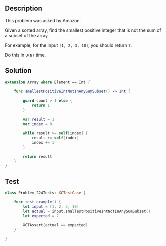 ## Description

This problem was asked by Amazon.

Given a sorted array, find the smallest positive integer that is not the sum of a subset of the array.

For example, for the input `[1, 2, 3, 10]`, you should return `7`.

Do this in `O(N)` time.


## Solution

```swift
extension Array where Element == Int {
    
    func smallestPositiveIntNotInAnySumSubset() -> Int {
        
        guard count > 1 else {
            return 1
        }
        
        var result = 1
        var index = 0
        
        while result >= self[index] {
            result += self[index]
            index += 1
        }
        
        return result
    }
}
```

## Test

```swift
class Problem_224Tests: XCTestCase {

    func test_example() {
        let input = [1, 2, 3, 10]
        let actual = input.smallestPositiveIntNotInAnySumSubset()
        let expected = 7
        
        XCTAssert(actual == expected)
    }

}
```